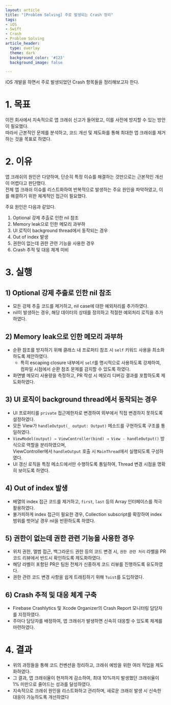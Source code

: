 ```yaml
---
layout: article
title: "[Problem Solving] 주로 발생되는 Crash 정리" 
tags:
- iOS
- Swift
- Crash
- Problem Solving
article_header:
  type: overlay
  theme: dark
  background_color: '#123'
  background_image: false

---
```


iOS 개발을 하면서 주로 발생되었던 Crash 항목들을 정리해보고자 한다. 

<!--more-->


# 1. 목표
이전 회사에서 지속적으로 앱 크래쉬 신고가 들어왔고, 이를 사전에 방지할 수 있는 방안이 필요했다.  
따라서 근본적인 문제를 분석하고, 코드 개선 및 제도화를 통해 최대한 앱 크래쉬를 제거하는 것을 목표로 하였다.

# 2. 이유
앱 크래쉬의 원인은 다양하며, 단순히 특정 이슈를 해결하는 것만으로는 근본적인 개선이 어렵다고 판단했다.  
전체 앱 크래쉬 이슈를 리스트화하여 반복적으로 발생하는 주요 원인을 파악하였고, 이를 해결하기 위한 체계적인 접근이 필요했다.  

주요 원인은 다음과 같았다.
1. Optional 강제 추출로 인한 nil 참조
2. Memory leak으로 인한 메모리 과부하
3. UI 로직이 background thread에서 동작되는 경우
4. Out of index 발생
5. 권한이 없는데 권한 관련 기능을 사용한 경우
6. Crash 추적 및 대응 체계 미비

# 3. 실행

## 1) Optional 강제 추출로 인한 nil 참조
- 모든 강제 추출 코드를 제거하고, nil case에 대한 예외처리를 추가하였다.
- nil이 발생하는 경우, 해당 데이터의 상태를 정의하고 적절한 예외처리 로직을 추가하였다.

## 2) Memory leak으로 인한 메모리 과부하
- 순환 참조를 방지하기 위해 클래스 내 프로퍼티 참조 시 `self` 키워드 사용을 최소화하도록 제안하였다.  
  - 특히 escaping closure 내부에서 `self`를 명시적으로 사용하도록 강제하여, 컴파일 시점에서 순환 참조 문제를 감지할 수 있도록 하였다.
- 화면별 메모리 사용량을 측정하고, PR 작성 시 메모리 디버깅 결과를 포함하도록 제도화하였다.

## 3) UI 로직이 background thread에서 동작되는 경우
- UI 프로퍼티를 `private` 접근제한자로 변경하여 외부에서 직접 변경하지 못하도록 설정하였다.
- 모든 View가 `handleOutput(_ output: Output)` 메소드를 구현하도록 구조를 통일하였다.
- `ViewModel(output) → ViewController(bind) → View - handleOutput()` 방식으로 역할을 분리하였으며,  
  ViewController에서 `handleOutput` 호출 시 `MainThread`에서 실행되도록 구성하였다.
- UI 갱신 로직을 특정 메소드에서만 수행하도록 통일하여, Thread 변경 시점을 명확히 보이도록 하였다.

## 4) Out of index 발생
- 배열의 index 접근 코드를 제거하고, `first`, `last` 등의 Array 인터페이스를 적극 활용하였다.
- 불가피하게 index 접근이 필요한 경우, Collection subscript를 확장하여 index 범위를 벗어날 경우 nil을 반환하도록 하였다.

## 5) 권한이 없는데 권한 관련 기능을 사용한 경우
- 위치 권한, 앨범 접근, 백그라운드 권한 등의 코드 변경 시, `권한 관련 처리` 라벨을 PR 코드 리뷰에서 반드시 확인하도록 제도화하였다.
- 해당 라벨이 포함된 PR은 팀원 전체가 신중하게 코드 리뷰를 진행하도록 유도하였다.
- 권한 관련 코드 변경 사항을 쉽게 트래킹하기 위해 `Tuist`를 도입하였다.

## 6) Crash 추적 및 대응 체계 구축
- Firebase Crashlytics 및 Xcode Organizer의 Crash Report 모니터링 담당자를 지정하였다.
- 주마다 담당자를 배정하여, 앱 크래쉬가 발생하면 신속히 대응할 수 있도록 체계를 마련하였다.

# 4. 결과
- 위의 과정들을 통해 코드 컨벤션을 정리하고, 크래쉬 예방을 위한 여러 작업을 제도화하였다.
- 그 결과, 앱 크래쉬율이 현저하게 감소하여, 최대 10%까지 발생했던 크래쉬율이 1% 미만으로 줄어드는 성과를 달성하였다.
- 지속적으로 크래쉬 원인을 리스트화하고 관리하며, 새로운 크래쉬 발생 시 신속한 대응이 가능하도록 개선하였다